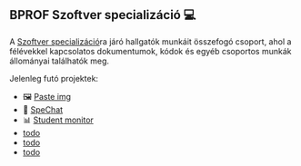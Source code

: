 ## BPROF Szoftver specializáció 💻
A [Szoftver specializáció](https://bprof-spec.github.io/)ra járó hallgatók munkáit összefogó csoport, ahol a félévekkel kapcsolatos dokumentumok, kódok és egyéb csoportos munkák állományai találhatók meg.

Jelenleg futó projektek:
- 🖼 [Paste img](https://github.com/bprof-spec-codes/pasteimg)
- 💭 [SpeChat](https://github.com/bprof-spec-codes/specchat)
- 📊 [Student monitor](https://github.com/bprof-spec-codes/studmon)
- [todo](#)
- [todo](#)
- [todo](#)

